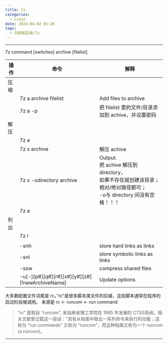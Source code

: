 ```yaml
---
title: 7z
categories:
  - Linux
date: 2024-04-02 05:20
tags:
  - 归档和压缩/7z
---
```


---


7z command \[switches\] archive \[filelist\]

| 操作 | 命令                                                           | 解释                                                                                                                                  |
| ---- | -------------------------------------------------------------- | ------------------------------------------------------------------------------------------------------------------------------------- |
| 压缩 |                                                                |                                                                                                                                       |
|      | 7z a archive filelist                                          | Add files to archive                                                                                                                  |
|      | 7z a -p                                                        | 把 filelist 里的文件/目录添加到 achive，并设置密码                                                                                    |
| 解压 |                                                                |                                                                                                                                       |
|      | 7z e                                                           |                                                                                                                                       |
|      | 7z x archive                                                   | 解压 achive                                                                                                                           |
|      | 7z x -odirectory archive                                       | Output. <br />把 achive 解压到directory，<br />如果不存在就创建该目录；<br />相对/绝对路径都可；<br />-o与 directory 间没有空格！！！ |
|      | 7z e                                                           |                                                                                                                                       |
| 列出 |                                                                |                                                                                                                                       |
|      | 7z l                                                           |                                                                                                                                       |
|      |                                                                |                                                                                                                                       |
|      | -snh                                                           | store hard links as links                                                                                                             |
|      | -snl                                                           | store symbolic links as links                                                                                                         |
|      | -ssw                                                           | compress shared files                                                                                                                 |
|      | -u\[-\]\[p#\]\[q#\]\[r#\]\[x#\]\[y#\]\[z#\]\[!newArchiveName\] | Update options                                                                                                                        |

大多数配置文件词尾是 rc。”rc”是很多脚本类文件的后缀，这些脚本通常在程序的启动阶段被调用。
来源是 rc ← runcom ← run command

> “rc” 是取自 “runcom”, 来自麻省理工学院在 1965 年发展的 CTSS系统。相关文献曾记载这一段话：”具有从档案中取出一系列命令来执行的功能；这称为 “run commands” 又称为 “runcom”，而这种档案又称为一个 runcom (a runcom)。






---
